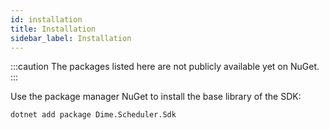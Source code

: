 ```yaml
---
id: installation
title: Installation
sidebar_label: Installation
---
```


:::caution
The packages listed here are not publicly available yet on NuGet.
:::

Use the package manager NuGet to install the base library of the SDK:

`dotnet add package Dime.Scheduler.Sdk`
